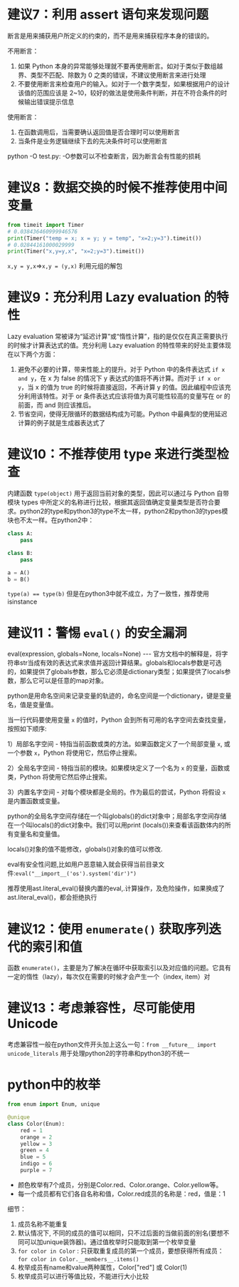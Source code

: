 # 建议7：利用 assert 语句来发现问题

断言是用来捕获用户所定义的约束的，而不是用来捕获程序本身的错误的。

不用断言：

1. 如果 Python 本身的异常能够处理就不要再使用断言。如对于类似于数组越界、类型不匹配、除数为 0 之类的错误，不建议使用断言来进行处理
2. 不要使用断言来检查用户的输入。如对于一个数字类型，如果根据用户的设计该值的范围应该是 2~10，较好的做法是使用条件判断，并在不符合条件的时候输出错误提示信息

使用断言：

1. 在函数调用后，当需要确认返回值是否合理时可以使用断言
2. 当条件是业务逻辑继续下去的先决条件时可以使用断言

python -O test.py: -O参数可以不检查断言，因为断言会有性能的损耗

# 建议8：数据交换的时候不推荐使用中间变量

```python
from timeit import Timer
# 0.038436460999946576
print(Timer("temp = x; x = y; y = temp", "x=2;y=3").timeit())
# 0.02844161000029999
print(Timer("x,y=y,x", "x=2;y=3").timeit())
```

`x,y = y,x`=>`x,y = (y,x)`  利用元组的解包

# 建议9：充分利用 Lazy evaluation 的特性

Lazy evaluation 常被译为“延迟计算”或“惰性计算”，指的是仅仅在真正需要执行的时候才计算表达式的值。充分利用 Lazy evaluation 的特性带来的好处主要体现在以下两个方面：

1. 避免不必要的计算，带来性能上的提升。对于 Python 中的条件表达式 `if x and y`，在 x 为 false 的情况下 y 表达式的值将不再计算。而对于 `if x or y`，当 x 的值为 true 的时候将直接返回，不再计算 y 的值。因此编程中应该充分利用该特性。对于 or 条件表达式应该将值为真可能性较高的变量写在 or 的前面，而 and 则应该推后。
2. 节省空间，使得无限循环的数据结构成为可能。Python 中最典型的使用延迟计算的例子就是生成器表达式了

# 建议10：不推荐使用 type 来进行类型检查

内建函数 `type(object)` 用于返回当前对象的类型，因此可以通过与 Python 自带模块 types 中所定义的名称进行比较，根据其返回值确定变量类型是否符合要求。python2的type和python3的type不太一样，python2和python3的types模块也不太一样。在python2中：

```python
class A:
    pass

class B:
    pass

a = A()
b = B()
```

`type(a) == type(b)` 但是在python3中就不成立，为了一致性，推荐使用isinstance

# 建议11：警惕 `eval()` 的安全漏洞

eval(expression, globals=None, locals=None)  --- 官方文档中的解释是，将字符串str当成有效的表达式来求值并返回计算结果。globals和locals参数是可选的，如果提供了globals参数，那么它必须是dictionary类型；如果提供了locals参数，那么它可以是任意的map对象。

 

python是用命名空间来记录变量的轨迹的，命名空间是一个dictionary，键是变量名，值是变量值。

当一行代码要使用变量 `x` 的值时，Python 会到所有可用的名字空间去查找变量，按照如下顺序:

1）局部名字空间 - 特指当前函数或类的方法。如果函数定义了一个局部变量 `x`, 或一个参数 `x`，Python 将使用它，然后停止搜索。

2）全局名字空间 - 特指当前的模块。如果模块定义了一个名为 `x` 的变量，函数或类，Python 将使用它然后停止搜索。

3）内置名字空间 - 对每个模块都是全局的。作为最后的尝试，Python 将假设 `x` 是内置函数或变量。

python的全局名字空间存储在一个叫globals()的dict对象中；局部名字空间存储在一个叫locals()的dict对象中。我们可以用print (locals())来查看该函数体内的所有变量名和变量值。

locals()对象的值不能修改，globals()对象的值可以修改.

eval有安全性问题,比如用户恶意输入就会获得当前目录文件:`eval("__import__('os').system('dir')")`

推荐使用ast.literal_eval()替换内置的eval,.计算操作，及危险操作，如果换成了ast.literal_eval()，都会拒绝执行

# 建议12：使用 `enumerate()` 获取序列迭代的索引和值

函数 `enumerate()`，主要是为了解决在循环中获取索引以及对应值的问题。它具有一定的惰性（lazy），每次仅在需要的时候才会产生一个（index, item）对

# 建议13：考虑兼容性，尽可能使用 Unicode

考虑兼容性一般在python文件开头加上这么一句：`from __future__ import unicode_literals` 用于处理python2的字符串和python3的不统一

# python中的枚举

```python
from enum import Enum, unique

@unique
class Color(Enum):
    red = 1
    orange = 2
    yellow = 3
    green = 4
    blue = 5
    indigo = 6
    purple = 7
```

* 颜色枚举有7个成员，分别是Color.red、Color.orange、Color.yellow等。
* 每一个成员都有它们各自名称和值，Color.red成员的名称是：red，值是：1

细节：

1. 成员名称不能重复
2. 默认情况下, 不同的成员的值可以相同，只不过后面的当做前面的别名(要想不同可以加unique装饰器)。通过值枚举时只能取到第一个枚举变量
3. `for color in Color` : 只获取重复成员的第一个成员，要想获得所有成员：`for color in Color.__members__.items()`
4. 枚举成员有name和value两种属性，Color["red"] 或 Color(1)
5. 枚举成员可以进行等值比较，不能进行大小比较